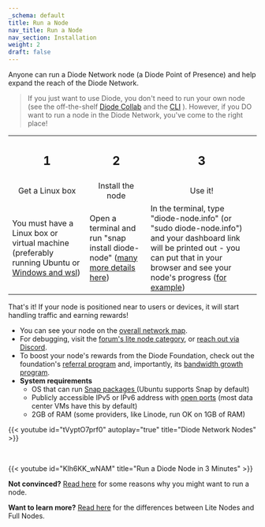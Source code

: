 ```yaml
---
_schema: default
title: Run a Node
nav_title: Run a Node
nav_section: Installation
weight: 2
draft: false
---
```

Anyone can run a Diode Network node (a Diode Point of Presence) and help expand the reach of the Diode Network.

> If you just want to use Diode, you don't need to run your own node (see the off-the-shelf [Diode Collab](https://diode.io/solutions/app) and the [CLI](https://diode.io/solutions/cli) ). However, if you DO want to run a node in the Diode Network, you've come to the right place!

<table><tbody><tr><td><h2 style="text-align:center;">1</h2></td><td><h2 style="text-align:center;">2</h2></td><td><h2 style="text-align:center;">3</h2></td></tr><tr><td style="text-align:center;">Get a Linux box</td><td style="text-align:center;">Install the node</td><td style="text-align:center;">Use it!</td></tr><tr><td><p>You must have a Linux box or virtual machine (preferably running Ubuntu or <a href="https://forum.diode.io/t/lite-node-installation/33/3?u=hansr77" target="_blank" rel="noopener">Windows and wsl</a>)</p></td><td>Open a terminal and run "snap install diode-node" (<a href="https://forum.diode.io/t/lite-node-installation/33" target="_blank" rel="noopener">many more details here</a>)</td><td>In the terminal, type "diode-node.info" (or "sudo diode-node.info") and your dashboard link will be printed out - you can put that in your browser and see your node's progress (<a href="https://diode.io/network/#/node/0x8f7d822ab91370880c9a0d5c467653a456a3f165" target="_blank" rel="noopener">for example</a>)</td></tr></tbody></table>

That's it!  If your node is positioned near to users or devices, it will start handling traffic and earning rewards!

* You can see your node on the <a href="https://diode.io/network" target="_blank" rel="noopener">overall network map</a>.
* For debugging, visit the <a href="https://forum.diode.io/c/lite-node-category/7" target="_blank" rel="noopener">forum's lite node category</a>, or <a href="https://discord.gg/qdGCAKJdHs" target="_blank" rel="noopener">reach out via Discord</a>.
* To boost your node's rewards from the Diode Foundation, check out the foundation's <a href="https://diode.foundation/docs/programs/ambassador_registration_program.html" target="_blank" rel="noopener">referral program</a> and, importantly, its <a href="https://diode.foundation/docs/programs/bandwidth_growth_program.html" target="_blank" rel="noopener">bandwidth growth program</a>.
* **System requirements**
  * OS that can run <a href="https://snapcraft.io/" target="_blank" rel="noopener">Snap packages </a>(Ubuntu supports Snap by default)
  * Publicly accessible IPv5 or IPv6 address with <a href="https://forum.diode.io/t/lite-node-ports/80" target="_blank" rel="noopener">open ports</a> (most data center VMs have this by default)
  * 2GB of RAM (some providers, like Linode, run OK on 1GB of RAM)

{{< youtube id="tVyptO7prf0" autoplay="true" title="Diode Network Nodes" >}}

&nbsp;

{{< youtube id="Klh6KK_wNAM" title="Run a Diode Node in 3 Minutes" >}}

**Not convinced?** [Read here](/docs/faq/why-host-a-node/) for some reasons why you might want to run a node.

**Want to learn more?** [Read here](https://network.docs.diode.io/docs/features/lite-nodes-vs-full-nodes/) for the differences between Lite Nodes and Full Nodes.